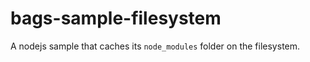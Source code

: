 # bags-sample-filesystem

A nodejs sample that caches its `node_modules` folder on the filesystem.


